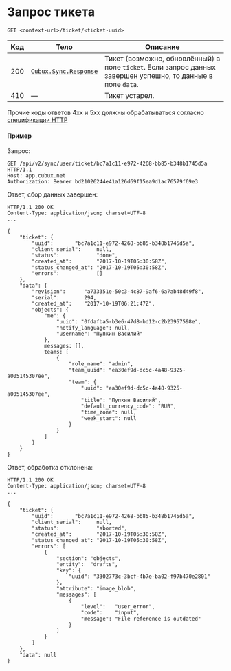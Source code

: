 Запрос тикета
=============

```
GET <context-url>/ticket/<ticket-uuid>
```

Код | Тело | Описание
--- | ---- | --------
200 | [`Cubux.Sync.Response`][Cubux.Sync.Response] | Тикет (возможно, обновлённый) в поле `ticket`. Если запрос данных завершен успешно, то данные в поле `data`.
410 | — | Тикет устарел.

Прочие коды ответов 4xx и 5xx должны обрабатываться согласно
[спецификации HTTP][http]


#### Пример

Запрос:

    GET /api/v2/sync/user/ticket/bc7a1c11-e972-4268-bb85-b348b1745d5a HTTP/1.1
    Host: app.cubux.net
    Authorization: Bearer bd21026244e41a126d69f15ea9d1ac76579f69e3

Ответ, сбор данных завершен:

    HTTP/1.1 200 OK
    Content-Type: application/json; charset=UTF-8
    ...

    {
        "ticket": {
            "uuid":       "bc7a1c11-e972-4268-bb85-b348b1745d5a",
            "client_serial":     null,
            "status":            "done",
            "created_at":        "2017-10-19T05:30:58Z",
            "status_changed_at": "2017-10-19T05:30:58Z",
            "errors":            []
        },
        "data": {
            "revision":      "a733351e-50c3-4c87-9af6-6a7ab48d49f8",
            "serial":        294,
            "created_at":    "2017-10-19T06:21:47Z",
            "objects": {
                "me": {
                    "uuid": "0fdafba5-b3e6-47d8-bd12-c2b23957598e",
                    "notify_language": null,
                    "username": "Пупкин Василий"
                },
                messages: [],
                teams: [
                    {
                        "role_name": "admin",
                        "team_uuid": "ea30ef9d-dc5c-4a48-9325-a005145307ee",
                        "team": {
                            "uuid": "ea30ef9d-dc5c-4a48-9325-a005145307ee",
                            "title": "Пупкин Василий",
                            "default_currency_code": "RUB",
                            "time_zone": null,
                            "week_start": null
                        }
                    }
                ]
            }
        }
    }

Ответ, обработка отклонена:

    HTTP/1.1 200 OK
    Content-Type: application/json; charset=UTF-8
    ...

    {
        "ticket": {
            "uuid":       "bc7a1c11-e972-4268-bb85-b348b1745d5a",
            "client_serial":     null,
            "status":            "aborted",
            "created_at":        "2017-10-19T05:30:58Z",
            "status_changed_at": "2017-10-19T05:30:58Z",
            "errors": [
                {
                    "section": "objects",
                    "entity":  "drafts",
                    "key": {
                        "uuid": "3302773c-3bcf-4b7e-ba02-f97b470e2801"
                    },
                    "attribute": "image_blob",
                    "messages": [
                        {
                            "level":   "user_error",
                            "code":    "input",
                            "message": "File reference is outdated"
                        }
                    ]
                }
            ]
        },
        "data": null
    }


[Cubux.Sync.Response]: ../../type/sync/response.md
[http]: https://tools.ietf.org/html/rfc7231
